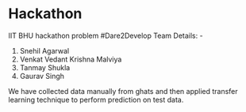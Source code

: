 # Hackathon
IIT BHU hackathon problem
#Dare2Develop Team Details: -
1. Snehil Agarwal
2. Venkat Vedant Krishna Malviya
3. Tanmay Shukla
4. Gaurav Singh


We have collected data manually from ghats and then applied transfer learning technique to perform prediction on test data.

